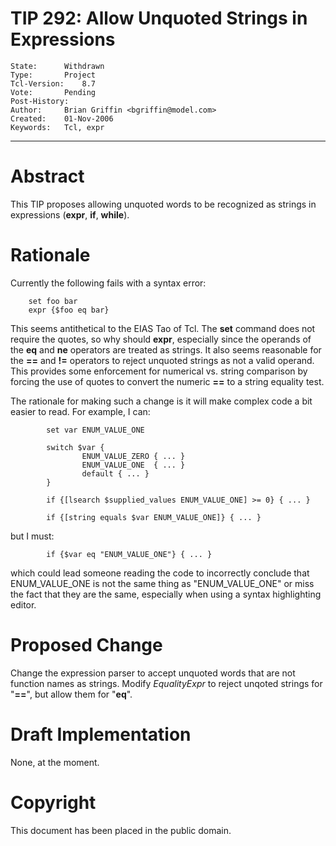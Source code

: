 # TIP 292: Allow Unquoted Strings in Expressions
	State:		Withdrawn
	Type:		Project
	Tcl-Version:	8.7
	Vote:		Pending
	Post-History:	
	Author:		Brian Griffin <bgriffin@model.com>
	Created:	01-Nov-2006
	Keywords:	Tcl, expr
-----

# Abstract

This TIP proposes allowing unquoted words to be recognized as strings in
expressions \(**expr**, **if**, **while**\).

# Rationale

Currently the following fails with a syntax error:

	    set foo bar
	    expr {$foo eq bar}

This seems antithetical to the EIAS Tao of Tcl. The **set** command does not
require the quotes, so why should **expr**, especially since the operands of
the **eq** and **ne** operators are treated as strings. It also seems
reasonable for the **==** and **!=** operators to reject unquoted strings
as not a valid operand. This provides some enforcement for numerical vs.
string comparison by forcing the use of quotes to convert the numeric **==**
to a string equality test.

The rationale for making such a change is it will make complex code a bit
easier to read.  For example, I can:

	        set var ENUM_VALUE_ONE
	
	        switch $var {
	                ENUM_VALUE_ZERO { ... }
	                ENUM_VALUE_ONE  { ... }
	                default { ... }
	        }
	
	        if {[lsearch $supplied_values ENUM_VALUE_ONE] >= 0} { ... }
	
	        if {[string equals $var ENUM_VALUE_ONE]} { ... }

but I must:

	        if {$var eq "ENUM_VALUE_ONE"} { ... }

which could lead someone reading the code to incorrectly conclude that
ENUM\_VALUE\_ONE is not the same thing as "ENUM\_VALUE\_ONE" or miss the fact that
they are the same, especially when using a syntax highlighting editor.

# Proposed Change

Change the expression parser to accept unquoted words that are not function
names as strings. Modify _EqualityExpr_ to reject unqoted strings for
"**==**", but allow them for "**eq**".

# Draft Implementation

None, at the moment.

# Copyright

This document has been placed in the public domain.

